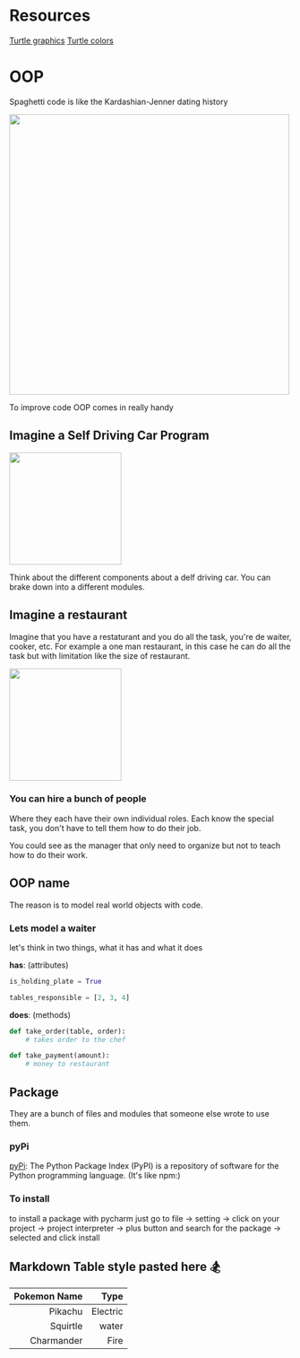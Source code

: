 # Resources

[Turtle graphics](https://docs.python.org/3/library/turtle.html)
[Turtle colors](https://pythonguides.com/python-turtle-colors/)

# OOP

Spaghetti code is like the Kardashian-Jenner dating history

<img height="500" src="https://cdn.mos.cms.futurecdn.net/NtTrtuUoGSXKqU6PqxMGVZ.png" >

To improve code OOP comes in really handy

## Imagine a Self Driving Car Program

<img height="200" src="https://www.robsonforensic.com/images/uploads/articles/autonomous-vehicle-sensors-components-expert-article-diagram.png"/>

Think about the different components about a delf driving car. You can brake down into a different modules.


## Imagine a restaurant

Imagine that you have a restaturant and you do all the task, you're de waiter, cooker, etc. For example a one man restaurant, in this case he can do all the task but with limitation like the size of restaurant.

<img height="200" src="https://theweekendedition.com.au/wp-content/uploads/2015/05/TWE-HarajukuGyozaSB-071-1100x550-c-center.png"/>

### You can hire a bunch of people

Where they each have their own individual roles. Each know the special task, you don't have to tell them how to do their job.

You could see as the manager that only need to organize but not to teach how to do their work. 


## OOP name

The reason is to model real world objects with code.

### Lets model a waiter

 let's think in two things, what it has and what it does
 
**has**: (attributes)
```py
is_holding_plate = True
```
```py
tables_responsible = [2, 3, 4]
```

**does**: (methods)
```py
def take_order(table, order):
    # takes order to the chef

def take_payment(amount):
    # money to restaurant
```

## Package
They are a bunch of files and modules that someone else wrote to use them.

### pyPi
[pyPi](https://pypi.org/): The Python Package Index (PyPI) is a repository of software for the Python programming language. (It's like npm:)

### To install
to install a package with pycharm just go to file -> setting -> click on your project -> project interpreter -> plus button and search for the package -> selected and click install

## Markdown Table style pasted here 🏂
| Pokemon Name |     Type |
|-------------:|---------:|
|      Pikachu | Electric |
|     Squirtle |    water |
|   Charmander |     Fire |

